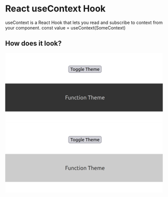 # React useContext Hook

useContext is a React Hook that lets you read and subscribe to context from your component.
const value = useContext(SomeContext)


## How does it look?
![](./public/images/theme-dark.png)
<br/>
![](./public/images/theme-light.png)
